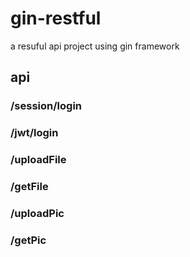 # gin-restful
a resuful api project using gin framework

## api

### /session/login

### /jwt/login

### /uploadFile

### /getFile

### /uploadPic

### /getPic
